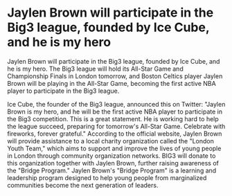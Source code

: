 # Jaylen Brown will participate in the Big3 league, founded by Ice Cube, and he is my hero 
 Jaylen Brown will participate in the Big3 league, founded by Ice Cube, and he is my hero. The Big3 league will hold its All-Star Game and Championship Finals in London tomorrow, and Boston Celtics player Jaylen Brown will be playing in the All-Star Game, becoming the first active NBA player to participate in the Big3 league.

Ice Cube, the founder of the Big3 league, announced this on Twitter: "Jaylen Brown is my hero, and he will be the first active NBA player to participate in the Big3 competition. This is a great statement. He is working hard to help the league succeed, preparing for tomorrow's All-Star Game. Celebrate with fireworks, forever grateful." According to the official website, Jaylen Brown will provide assistance to a local charity organization called the "London Youth Team," which aims to support and improve the lives of young people in London through community organization networks. BIG3 will donate to this organization together with Jaylen Brown, further raising awareness of the "Bridge Program." Jaylen Brown's "Bridge Program" is a learning and leadership program designed to help young people from marginalized communities become the next generation of leaders.